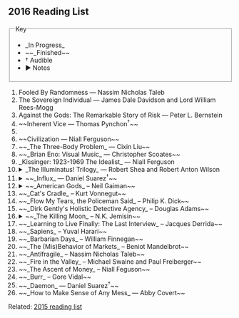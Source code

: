 ## 2016 Reading List

<fieldset class="bg-near-white">
  <legend>Key</legend>
  <ul>
    <li>_In Progress_</li>
    <li>~~_Finished~~</li>
    <li>&dagger; Audible</li>
    <li>▶ Notes</li>
  </ul>
</fieldset>

<ol>
  <li>Fooled By Randomness — Nassim Nicholas Taleb</li>
  <li>The Sovereign Individual — James Dale Davidson and Lord William Rees-Mogg</li>
  <li>Against the Gods: The Remarkable Story of Risk — Peter L. Bernstein</li>
  <li>~~Inherent Vice — Thomas Pynchon<sup>&dagger;</sup>~~<li>
  <li>~~Civilization — Niall Ferguson~~</li>
  <li>~~_The Three-Body Problem_ — Cixin Liu~~</li>
  <li>~~_Brian Eno: Visual Music_ — Christopher Scoates~~</li>
  <li>_Kissinger: 1923-1969 The Idealist_ — Niall Ferguson</li>
  <li>
    <details>
      <summary>_The Illuminatus! Trilogy_ — Robert Shea and Robert Anton Wilson</summary>
      <p>I've read this before and I absolutely love it. Pure sci-fi zanyness with enough acid trips, talking dolphins, and fractal structure make it prime re-reading material, allowing for the slow jokes to play out with more more anticipation and certainly with more perspective to better take in the instant shifts betweens characters and timelines.</p>
    </details>
  </li>
  <li>
    <details>
      <summary>~~_Influx_ — Daniel Suarez<sup>&dagger;</sup>~~</summary>
      <p>Yet another Daniel Suarez tech thriller that I liked. I listened to this one instead of reading it, and as if this is any sort of compliment, but it made doing the dishes and assembling IKEA furniture thoroughly enjoyable.</p>
    </details>
  </li>
  <li>
    <details>
      <summary>~~_American Gods_ – Neil Gaiman~~</summary>
      <p>Finally, finally got around to reading this after letting it languish on my Kindle for several years. Recommended by both my wife and best friend, I was pleased to so quickly become completely immersed in it. Gaiman creates moody settings that feel rich without going into Stephen King–levels of hyper-detail.</p>

      <p>I did have a funny note about Laura, though. Is it just me does she mostly serve as a corpse-ified version a manic pixie dreamgirl?</p>
    </details>
  </li>
  <li>~~_Cat's Cradle_ – Kurt Vonnegut~~</li>
  <li>~~_Flow My Tears, the Policeman Said_ – Philip K. Dick~~</li>
  <li>~~_Dirk Gently's Holistic Detective Agency_ – Douglas Adams~~</li>
  <li>
     <details>
       <summary>~~_The Killing Moon_ – N.K. Jemisin~~</summary>
       <p>I bought this based on an enthusiastic employee recommendation placard at Borderlands Books in San Francisco but set it down less than a quarter of the way into it for reasons I can no longer recall. I decided to pick it up again this year and loved it.</p>

       <p>Jemisin is a creator of vivid universes: they pull you into their orbit until they envelop you completely, at which point you'll find yourself thumbing back to previous chapters scanning for the precious and minute x devices that do so well to establish an _exact_ tone and setting. There's just enough narrative white space to contrast with the hyper-detailed emotional awareness of the characters and settings so that the story is framed with elaborate societal backstory that has clear eye-line to the sequel(s). Great sci-fi recommendation.</p>
     </details>
   </li>
   <li>~~_Learning to Live Finally: The Last Interview_ – Jacques Derrida~~</li>
   <li>~~_Sapiens_ – Yuval Harari~~</li>
   <li>~~_Barbarian Days_ – William Finnegan~~</li>
   <li>~~_The (Mis)Behavior of Markets_ – Beniot Mandelbrot~~</li>
   <li>~~_Antifragile_ – Nassim Nicholas Taleb~~</li>
   <li>~~_Fire in the Valley_ – Michael Swaine and Paul Freiberger~~</li>
   <li>~~_The Ascent of Money_ – Niall Feguson~~</li>
   <li>~~_Burr_ – Gore Vidal~~</li>
   <li>~~_Daemon_ — Daniel Suarez<sup>&dagger;</sup>~~</li>
   <li>~~_How to Make Sense of Any Mess_ — Abby Covert~~</li>
</ol>

Related: [2015 reading list][1]

[1]: https://medium.com/@sambreed/2015-books-504cb79ac5c0#.f8izs5mpq
